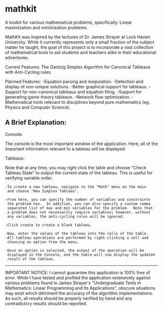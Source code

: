 mathkit
=======

A toolkit for various mathematical problems, specifically: Linear maximization and minimization problems.

MathKit was inspired by the lectures of Dr. James Strayer at Lock Haven University.  While it currently represents only a small fraction of the subject matter he taught, the goal of this project is to incorporate a vast collection of mathematical tools to aid students and teachers alike in their educational adventures.

Current Features:
    The Dantzig Simplex Algorithm for Canonical Tableaus with Anti-Cycling rules.
  
Planned Features:
    -Equation parsing and maipulation.
    -Detection and display of non-unique solutions.
    -Better graphical support for tableaus.
    -Support for non-canonical tableaus and equation filing.
    -Support for generating game-theory tableaus.
    -Network flow optimization.
    -Mathematical tools relevant to disciplines beyond pure mathematics 
     (eg. Physics and Computer Science).
  
A Brief Explanation:
--------------------

Console:

The console is the most important window of the application.  Here, all of the important information relevant to a tableau will be displayed.  

Tableaus:

Note that at any time, you may right click the table and choose "Check Tableau State" to output the current state of the tableau. This is useful for verifying variable order.

    -To create a new tableau, navigate to the "Math" menu on the main 
     and choose "New Simplex Tablaeu".  
     
    -From here, you can specify the number of variables and constraints 
     the problem has.  In addition, you can also specify a custom comma 
     separated list of max and min variables for the problem.  Note that
     a problem does not necessarily require variables; however, without 
     any variables, the anti-cycling rules will be ignored.
     
    -Click create to create a blank tableau.
    
    -Now, enter the values of the tableau into the cells of the table.
    -All tableau operations are performed by right-clicking a cell and 
     choosing an option from the menu.
     
    -Once an option is selected, the output of the operation will be 
     displayed in the Console, and the table will now display the updated 
     result of the tableau.
     
-----

IMPORTANT NOTICE:
I cannot guarantee this application is 100% free of error.  While I have tested and profiled the application extensively against various problems found in James Strayer's "Undergraduate Texts in Mathematics: Linear Programming  and Its Applications", obscure situations may exist which detriment the accuracy of the algorithm implementations.   As such, all results should be properly verified by hand and any contradictory results should be reported.
